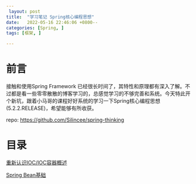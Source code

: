 ```yaml
---
 layout: post
title:  "学习笔记 Spring核心编程思想"
date:   2022-05-16 22:46:06 +0800--
categories: [Spring, ]
tags: [框架, ]  

---
```


# 前言

接触和使用Spring Framework 已经很长时间了，其特性和原理都有深入了解。不过都是看一些零零散散的博客学习的，总感觉学习的不够完善和系统。今天特此开个新坑，跟着小马哥的课程好好系统的学习一下Spring核心编程思想(5.2.2.RELEASE)，希望能够有所收获。

repo: https://github.com/Silincee/spring-thinking



# 目录

[重新认识IOC/IOC容器概述](http://www.silince.cn/2022/05/16/Spring%E6%A0%B8%E5%BF%83%E7%BC%96%E7%A8%8B%E6%80%9D%E6%83%B3-%E9%87%8D%E6%96%B0%E8%AE%A4%E8%AF%86IOC-IOC%E5%AE%B9%E5%99%A8%E6%A6%82%E8%BF%B0/)

[Spring Bean基础 ]()

